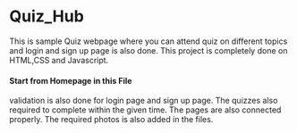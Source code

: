 # Quiz_Hub
This is sample Quiz webpage where you can attend quiz on different topics and login and sign up page is also done. This project is completely done on HTML,CSS and Javascript.
#### Start from Homepage in this File #####
validation is also done for login page and sign up page.
The quizzes also required to complete within the given time.
The pages are also connected properly.
The required photos is also added in the files.
